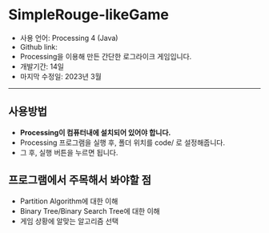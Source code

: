 # SimpleRouge-likeGame
- 사용 언어: Processing 4 (Java)
- Github link: 
- Processing을 이용해 만든 간단한 로그라이크 게임입니다.
- 개발기간: 14일
- 마지막 수정일: 2023년 3월

---
## 사용방법
- **Processing이 컴퓨터내에 설치되어 있어야 합니다.**
- Processing 프로그램을 실행 후, 폴더 위치를 code/ 로 설정해줍니다.
- 그 후, 실행 버튼을 누르면 됩니다.

## 프로그램에서 주목해서 봐야할 점
- Partition Algorithm에 대한 이해 
- Binary Tree/Binary Search Tree에 대한 이해
- 게임 상황에 알맞는 알고리즘 선택
